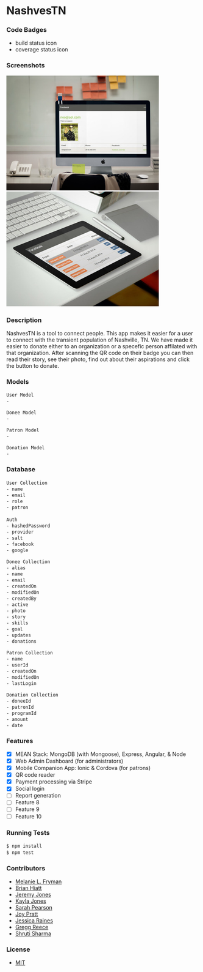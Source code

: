 NashvesTN
=====================
### Code Badges
- build status icon
- coverage status icon

### Screenshots
![Image1](https://raw.githubusercontent.com/banjeremy/nashvestn-server/master/docs/screenshots/one.jpg)
![Image2](https://raw.githubusercontent.com/banjeremy/nashvestn-server/master/docs/screenshots/two.jpg)

### Description
NashvesTN is a tool to connect people.  This app makes it easier for a user to connect with the transient population of Nashville, TN.  We have made it easier to donate either to an organization or a specefic person affilated with that organization.  After scanning the QR code on their badge you can then read their story, see their photo, find out about their aspirations and click the button to donate.

### Models
```
User Model
-
```

```
Donee Model
-
```

```
Patron Model
-
```

```
Donation Model
-
```

### Database
```
User Collection
- name
- email
- role
- patron

Auth
- hashedPassword
- provider
- salt
- facebook
- google
```

```
Donee Collection
- alias
- name
- email
- createdOn
- modifiedOn
- createdBy
- active
- photo
- story
- skills
- goal
- updates
- donations
```

```
Patron Collection
- name
- userId
- createdOn
- modifiedOn
- lastLogin
```

```
Donation Collection
- doneeId
- patronId
- programId
- amount
- date
```
### Features
- [x] MEAN Stack: MongoDB (with Mongoose), Express, Angular, & Node
- [x] Web Admin Dashboard (for administrators)
- [x] Mobile Companion App: Ionic & Cordova (for patrons)
- [x] QR code reader
- [x] Payment processing via Stripe
- [x] Social login
- [ ] Report generation
- [ ] Feature 8
- [ ] Feature 9
- [ ] Feature 10

### Running Tests
```bash
$ npm install
$ npm test
```

### Contributors
- [Melanie L. Fryman](https://github.com/mlfryman)
- [Brian Hiatt](https://github.com/bchiatt)
- [Jeremy Jones](https://github.com/banjeremy)
- [Kayla Jones](https://github.com/kaylalynjones)
- [Sarah Pearson](https://github.com/SarahMPearson)
- [Joy Pratt](https://github.com/JoyP)
- [Jessica Raines](https://github.com/jessicafraines)
- [Gregg Reece](https://github.com/undeadfish)
- [Shruti Sharma](https://github.com/shrutijalewar)

### License
- [MIT](LICENSE)
